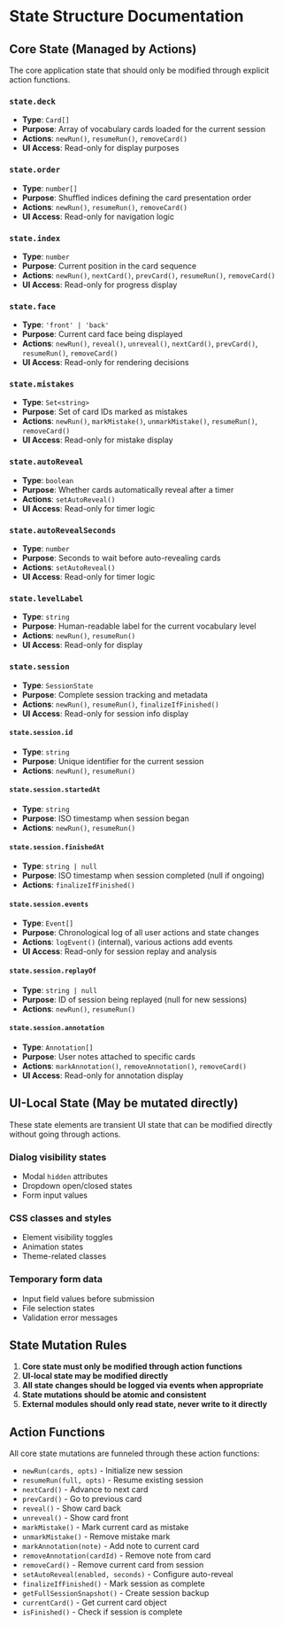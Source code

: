 # State Structure Documentation

## Core State (Managed by Actions)

The core application state that should only be modified through explicit action functions.

### `state.deck`
- **Type**: `Card[]`
- **Purpose**: Array of vocabulary cards loaded for the current session
- **Actions**: `newRun()`, `resumeRun()`, `removeCard()`
- **UI Access**: Read-only for display purposes

### `state.order`
- **Type**: `number[]`
- **Purpose**: Shuffled indices defining the card presentation order
- **Actions**: `newRun()`, `resumeRun()`, `removeCard()`
- **UI Access**: Read-only for navigation logic

### `state.index`
- **Type**: `number`
- **Purpose**: Current position in the card sequence
- **Actions**: `newRun()`, `nextCard()`, `prevCard()`, `resumeRun()`, `removeCard()`
- **UI Access**: Read-only for progress display

### `state.face`
- **Type**: `'front' | 'back'`
- **Purpose**: Current card face being displayed
- **Actions**: `newRun()`, `reveal()`, `unreveal()`, `nextCard()`, `prevCard()`, `resumeRun()`, `removeCard()`
- **UI Access**: Read-only for rendering decisions

### `state.mistakes`
- **Type**: `Set<string>`
- **Purpose**: Set of card IDs marked as mistakes
- **Actions**: `newRun()`, `markMistake()`, `unmarkMistake()`, `resumeRun()`, `removeCard()`
- **UI Access**: Read-only for mistake display

### `state.autoReveal`
- **Type**: `boolean`
- **Purpose**: Whether cards automatically reveal after a timer
- **Actions**: `setAutoReveal()`
- **UI Access**: Read-only for timer logic

### `state.autoRevealSeconds`
- **Type**: `number`
- **Purpose**: Seconds to wait before auto-revealing cards
- **Actions**: `setAutoReveal()`
- **UI Access**: Read-only for timer logic

### `state.levelLabel`
- **Type**: `string`
- **Purpose**: Human-readable label for the current vocabulary level
- **Actions**: `newRun()`, `resumeRun()`
- **UI Access**: Read-only for display

### `state.session`
- **Type**: `SessionState`
- **Purpose**: Complete session tracking and metadata
- **Actions**: `newRun()`, `resumeRun()`, `finalizeIfFinished()`
- **UI Access**: Read-only for session info display

#### `state.session.id`
- **Type**: `string`
- **Purpose**: Unique identifier for the current session
- **Actions**: `newRun()`, `resumeRun()`

#### `state.session.startedAt`
- **Type**: `string`
- **Purpose**: ISO timestamp when session began
- **Actions**: `newRun()`, `resumeRun()`

#### `state.session.finishedAt`
- **Type**: `string | null`
- **Purpose**: ISO timestamp when session completed (null if ongoing)
- **Actions**: `finalizeIfFinished()`

#### `state.session.events`
- **Type**: `Event[]`
- **Purpose**: Chronological log of all user actions and state changes
- **Actions**: `logEvent()` (internal), various actions add events
- **UI Access**: Read-only for session replay and analysis

#### `state.session.replayOf`
- **Type**: `string | null`
- **Purpose**: ID of session being replayed (null for new sessions)
- **Actions**: `newRun()`, `resumeRun()`

#### `state.session.annotation`
- **Type**: `Annotation[]`
- **Purpose**: User notes attached to specific cards
- **Actions**: `markAnnotation()`, `removeAnnotation()`, `removeCard()`
- **UI Access**: Read-only for annotation display

## UI-Local State (May be mutated directly)

These state elements are transient UI state that can be modified directly without going through actions.

### Dialog visibility states
- Modal `hidden` attributes
- Dropdown open/closed states
- Form input values

### CSS classes and styles
- Element visibility toggles
- Animation states
- Theme-related classes

### Temporary form data
- Input field values before submission
- File selection states
- Validation error messages

## State Mutation Rules

1. **Core state must only be modified through action functions**
2. **UI-local state may be modified directly**
3. **All state changes should be logged via events when appropriate**
4. **State mutations should be atomic and consistent**
5. **External modules should only read state, never write to it directly**

## Action Functions

All core state mutations are funneled through these action functions:

- `newRun(cards, opts)` - Initialize new session
- `resumeRun(full, opts)` - Resume existing session
- `nextCard()` - Advance to next card
- `prevCard()` - Go to previous card
- `reveal()` - Show card back
- `unreveal()` - Show card front
- `markMistake()` - Mark current card as mistake
- `unmarkMistake()` - Remove mistake mark
- `markAnnotation(note)` - Add note to current card
- `removeAnnotation(cardId)` - Remove note from card
- `removeCard()` - Remove current card from session
- `setAutoReveal(enabled, seconds)` - Configure auto-reveal
- `finalizeIfFinished()` - Mark session as complete
- `getFullSessionSnapshot()` - Create session backup
- `currentCard()` - Get current card object
- `isFinished()` - Check if session is complete
